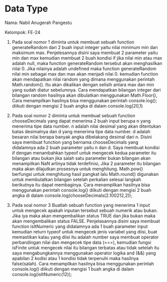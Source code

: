 # Data Type

Nama: Nabil Anugerah Pangestu

Kelompok: FE-24

1. Pada soal nomor 1 diminta untuk membuat sebuah function generateRandom  dari 2 buah input integer yaitu nilai minimum min dan maksimum max. Penjelesannya disini saya membuat 2 parameter yaitu min dan max kemudian membuat 2 buah kondisi if jika nilai min atau max adalah null, maka function generateRandom tersebut akan menghasilkan nilai 0. Jika nilainya adalah undefined maka function generateRandom nilai min sebagai max dan max akan menjadi nilai 0. kemudian function akan mendapatkan nilai random yang dimana menggunakan perintah Math.random(). Itu akan dikalikan dengan selisih antara max dan min yang sudah diatur sebelumnya. Cara mendapatkan bilangan integer dari bilangan random hasilnya akan dibulatkan menggunakan Math.Floor(), Cara menampilkan hasilnya bisa menggunakan perintah console.log(); diikuti dengan mengisi 2 buah angka di dalam console.log(20,1)

2. Pada soal nomor 2 diminta untuk membuat sebuah function chooseDecimals yang dapat menerima 2 buah input berupa n yang menerima tipe data number. n adalah nilai desimal yang akan ditentukan batas desimalnya dan d yang menerima tipe data number. d adalah besaran nilai berapa banyak angka dibelakang desimal dari n. Disini saya membuat function yang bernama chooseDecimals yang didalamnya ada 2 buah parameter yaitu n dan d. Saya membuat kondisi if dengan menambahkan typeof untuk mengecek kedua parameter itu bilangan atau bukan jika salah satu parameter bukan bilangan akan menampilkan NaN artinya tidak terdefinisi, Jika 2 parameter itu bilangan maka akan dilajutkan prosesnya untuk menghitung. Math.pow() berfungsi untuk menghitung hasil pangkat lalu Math.round() digunakan untuk membulatkan bilangan setelah perkalian selesai langkah berikutnya itu dapat membaginya. Cara menampilkan hasilnya bisa menggunakan perintah console.log() diikuti dengan mengisi 2 buah angka di dalam console.log(chooseDecimals(2.100212,2));

3. Pada soal nomor 3 Buatlah sebuah function yang menerima 1 input untuk mengecek apakah inputan tersebut sebuah numerik atau bukan. Jika iya maka akan mengembalikan status TRUE dan jika bukan maka akan mengembalikan status FALSE. Penjelasannya disini saya membuat function isItNumeric yang didalamnya ada 1 buah parameter input kemudian return typeof untuk mengecek jenis variabel yang diisi, buat memastikan kalau yang diisi itu adalah number saya membuat operator perbandingan nilai dan mengecek tipe data (===), kemudian fungsi isFinite untuk mengecek nilai itu bilangan terbatas atau tidak setelah itu saya mengabungkannya menggunakan operator logika and (&&)  yang apabilan 2 kodisi atau 1 kondisi tidak terpenuhi maka hasilnya false(salah). Cara menampilkan hasilnya bisa menggunakan perintah console.log() diikuti dengan mengisi 1 buah angka di dalam console.log(isItNumeric(12));
